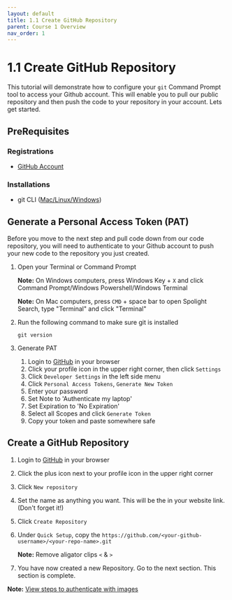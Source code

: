 ```yaml
---
layout: default
title: 1.1 Create GitHub Repository
parent: Course 1 Overview
nav_order: 1
---
```


# 1.1 Create GitHub Repository
This tutorial will demonstrate how to configure your `git` Command Prompt tool to access your Github account. This will enable you to pull our public repository and then push the code to your repository in your account. Lets get started. 

## PreRequisites
### Registrations
* [GitHub Account](https://github.com)

### Installations
* git CLI ([Mac/Linux](https://git-scm.com/book/en/v2/Getting-Started-Installing-Git)<a href = '/CloudWebDevelopment/[2022] How to install Git on Windows 10 _ 11 (step by step guide) _ by Valentin Despa _ DevOps with Valentine _ Medium.pdf' target = '_blank'>/Windows</a>)


## Generate a Personal Access Token (PAT)
Before you move to the next step and pull code down from our code repository, you will need to authenticate to your Github account to push your new code to the repository you just created. 

1. Open your Terminal or Command Prompt 

    **Note:** On Windows computers, press Windows Key + `X` and click Command Prompt/Windows Powershell/Windows Terminal

    **Note:** On Mac computers, press `CMD` + space bar to open Spolight Search, type "Terminal" and click "Terminal"

2. Run the following command to make sure git is installed
    ```
    git version
    ```
3. Generate PAT
    1. Login to [GitHub](https://github.com/) in your browser
    2. Click your profile icon in the upper right corner, then click `Settings`
    3. Click `Developer Settings` in the left side menu
    4. Click `Personal Access Tokens`, `Generate New Token`
    5. Enter your password
    6. Set Note to 'Authenticate my laptop'
    7. Set Expiration to 'No Expiration'
    8. Select all Scopes and click `Generate Token`
    9. Copy your token and paste somewhere safe

## Create a GitHub Repository
1. Login to [GitHub](https://github.com/) in your browser
2. Click the plus icon next to your profile icon in the upper right corner
3. Click `New repository`
4. Set the name as anything you want. This will be the in your website link. (Don't forget it!)
5. Click `Create Repository`
5. Under `Quick Setup`, copy the `https://github.com/<your-github-username>/<your-repo-name>.git` 

    **Note:** Remove aligator clips `<` & `>`

6. You have now created a new Repository. Go to the next section. This section is complete.

**Note:** <a href = '/CloudWebDevelopment/AuthenticateWithGitHub.pdf' target= "_blank">View steps to authenticate with images</a>
